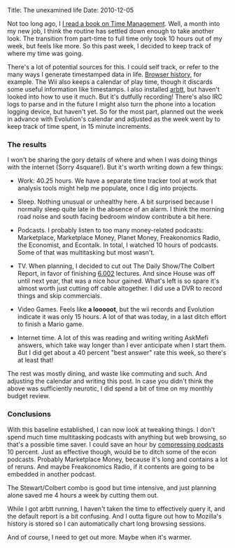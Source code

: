 Title: The unexamined life
Date: 2010-12-05

Not too long ago, I [I read a book on Time Management][1]. Well, a month into
my new job, I think the routine has settled down enough to take another look.
The transition from part-time to full time only took 10 hours out of my week,
but feels like more. So this past week, I decided to keep track of where my
time was going.

There's a lot of potential sources for this. I could self track, or refer to
the many ways I generate timestamped data in life. [Browser history][2], for
example. The Wii also keeps a calendar of play time, though it discards some
useful information like timestamps. I also installed [arbtt][3], but haven't
looked into how to use it much. But it's dutfully recording! There's also IRC
logs to parse and in the future I might also turn the phone into a location
logging device, but haven't yet. So for the most part, planned out the week in
advance with Evolution's calendar and adjusted as the week went by to keep
track of time spent, in 15 minute increments.

### The results

I won't be sharing the gory details of where and when I was doing things with
the internet (Sorry 4square!). But it's worth writing down a few things:

  * Work: 40.25 hours. We have a separate time tracker tool at work that
analysis tools might help me populate, once I dig into projects.

  * Sleep. Nothing unusual or unhealthy here. A bit surprised because I
normally sleep quite late in the absence of an alarm. I think the morning road
noise and south facing bedroom window contribute a bit here.

  * Podcasts. I probably listen to too many money-related podcasts:
Marketplace, Marketplace Money, Planet Money, Freakonomics Radio, the
Economist, and Econtalk. In total, I watched 10 hours of podcasts. Some of
that was multitasking but most wasn't.

  * TV. When planning, I decided to cut out The Daily Show/The Colbert Report,
in favor of finishing [6.002][4] lectures. And since House was off until next
year, that was a nice hour gained. What's left is so spare it's almost worth
just cutting off cable altogether. I did use a DVR to record things and skip
commercials.

  * Video Games. Feels like **a looooot**, but the wii records and Evolution
indicate it was only 15 hours. A lot of that was today, in a last ditch effort
to finish a Mario game.

  * Internet time. A lot of this was reading and writing writing AskMefi
answers, which take way longer than I ever anticipate when I start them. But I
did get about a 40 percent "best answer" rate this week, so there's at least
that!

The rest was mostly dining, and waste like commuting and such. And adjusting
the calendar and writing this post. In case you didn't think the above was
sufficiently neurotic, I did spend a bit of time on my monthly budget review.

### Conclusions

With this baseline established, I can now look at tweaking things. I don't
spend much time multitasking podcasts with anything but web browsing, so
that's a possible time saver. I could save an hour by [compressing
podcasts][5] 10 percent. Just as effective though, would be to ditch some of
the econ podcasts. Probably Marketplace Money, because it's long and contains
a lot of reruns. And maybe Freakonomics Radio, if it contents are going to be
embedded in another podcast.

The Stewart/Colbert combo is good but time intensive, and just planning alone
saved me 4 hours a week by cutting them out.

While I got arbtt running, I haven't taken the time to effectively query it,
and the default report is a bit confusing. And I outta figure out how to
Mozilla's history is stored so I can automatically chart long browsing
sessions.

And of course, I need to get out more. Maybe when it's warmer.

   [1]: http://pwnguin.net/time-management-for-system-administrators-review.html

   [2]: https://services.mozilla.com/

   [3]: http://darcs.nomeata.de/arbtt/doc/users_guide/

   [4]: http://ocw.mit.edu/courses/electrical-engineering-and-computer-science/6-002-circuits-and-electronics-spring-2007/

   [5]: http://twelveblackcodemonkeys.com/2006/05/03/fastspokenword/

